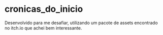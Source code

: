 # cronicas_do_inicio
Desenvolvido para me desafiar, utilizando um pacote de assets encontrado no itch.io que achei bem interessante.

